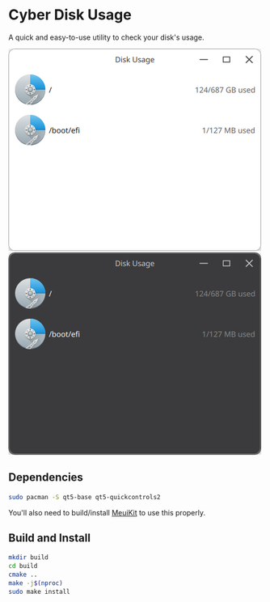 # Cyber Disk Usage
A quick and easy-to-use utility to check your disk's usage.

![Disk usage (light theme)](screenshots/light.png) ![Disk Usage (Dark theme)](screenshots/dark.png)

## Dependencies
```bash
sudo pacman -S qt5-base qt5-quickcontrols2
```
You'll also need to build/install [MeuiKit](https://github.com/cyberos/meuikit) to use this properly.

## Build and Install
```bash
mkdir build
cd build
cmake ..
make -j$(nproc)
sudo make install
```
